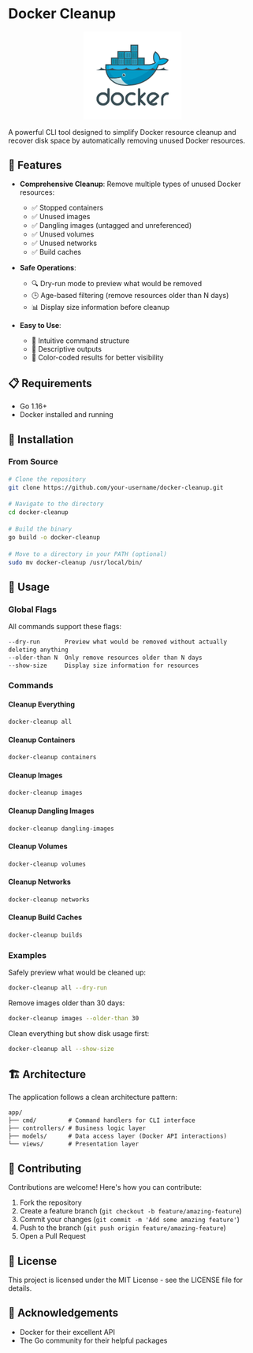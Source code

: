 # Docker Cleanup

<p align="center">
  <img src="https://raw.githubusercontent.com/docker-library/docs/c350af05d3fac7b5c3f6327ac82fe4d990d8729c/docker/logo.png" alt="Docker Logo" width="200">
</p>

A powerful CLI tool designed to simplify Docker resource cleanup and recover disk space by automatically removing unused Docker resources.

## 🚀 Features

- **Comprehensive Cleanup**: Remove multiple types of unused Docker resources:
  - ✅ Stopped containers
  - ✅ Unused images
  - ✅ Dangling images (untagged and unreferenced)
  - ✅ Unused volumes
  - ✅ Unused networks
  - ✅ Build caches

- **Safe Operations**:
  - 🔍 Dry-run mode to preview what would be removed
  - 🕒 Age-based filtering (remove resources older than N days)
  - 📊 Display size information before cleanup

- **Easy to Use**:
  - 🧠 Intuitive command structure
  - 📝 Descriptive outputs
  - 🎨 Color-coded results for better visibility

## 📋 Requirements

- Go 1.16+
- Docker installed and running

## 🔧 Installation

### From Source

```bash
# Clone the repository
git clone https://github.com/your-username/docker-cleanup.git

# Navigate to the directory
cd docker-cleanup

# Build the binary
go build -o docker-cleanup

# Move to a directory in your PATH (optional)
sudo mv docker-cleanup /usr/local/bin/
```

## 📖 Usage

### Global Flags

All commands support these flags:

```
--dry-run       Preview what would be removed without actually deleting anything
--older-than N  Only remove resources older than N days
--show-size     Display size information for resources
```

### Commands

#### Cleanup Everything

```bash
docker-cleanup all
```

#### Cleanup Containers

```bash
docker-cleanup containers
```

#### Cleanup Images

```bash
docker-cleanup images
```

#### Cleanup Dangling Images

```bash
docker-cleanup dangling-images
```

#### Cleanup Volumes

```bash
docker-cleanup volumes
```

#### Cleanup Networks

```bash
docker-cleanup networks
```

#### Cleanup Build Caches

```bash
docker-cleanup builds
```

### Examples

Safely preview what would be cleaned up:
```bash
docker-cleanup all --dry-run
```

Remove images older than 30 days:
```bash
docker-cleanup images --older-than 30
```

Clean everything but show disk usage first:
```bash
docker-cleanup all --show-size
```

## 🏗️ Architecture

The application follows a clean architecture pattern:

```
app/
├── cmd/         # Command handlers for CLI interface
├── controllers/ # Business logic layer
├── models/      # Data access layer (Docker API interactions)
└── views/       # Presentation layer
```

## 🤝 Contributing

Contributions are welcome! Here's how you can contribute:

1. Fork the repository
2. Create a feature branch (`git checkout -b feature/amazing-feature`)
3. Commit your changes (`git commit -m 'Add some amazing feature'`)
4. Push to the branch (`git push origin feature/amazing-feature`)
5. Open a Pull Request

## 📜 License

This project is licensed under the MIT License - see the LICENSE file for details.

## 🙏 Acknowledgements

- Docker for their excellent API
- The Go community for their helpful packages